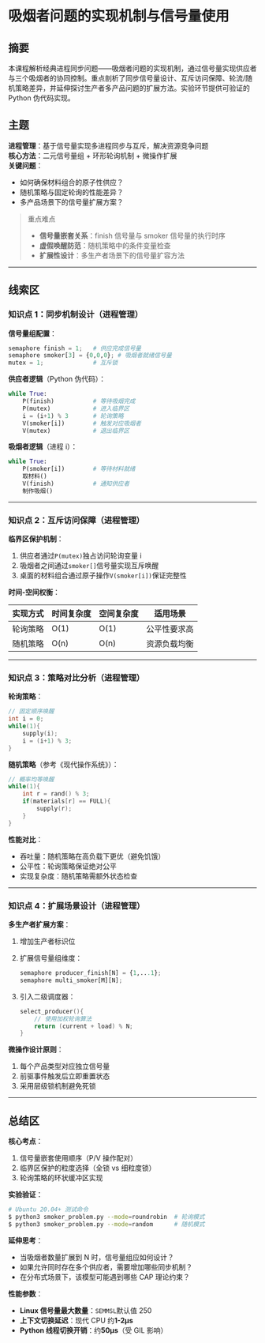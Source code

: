 # 吸烟者问题的实现机制与信号量使用

## 摘要

本课程解析经典进程同步问题——吸烟者问题的实现机制，通过信号量实现供应者与三个吸烟者的协同控制。重点剖析了同步信号量设计、互斥访问保障、轮流/随机策略差异，并延伸探讨生产者多产品问题的扩展方法。实验环节提供可验证的 Python 伪代码实现。

## 主题

**进程管理**：基于信号量实现多进程同步与互斥，解决资源竞争问题  
**核心方法**：二元信号量组 + 环形轮询机制 + 微操作扩展  
**关键问题**：

- 如何确保材料组合的原子性供应？
- 随机策略与固定轮询的性能差异？
- 多产品场景下的信号量扩展方案？

> 重点难点
>
> - **信号量嵌套关系**：finish 信号量与 smoker 信号量的执行时序
> - **虚假唤醒防范**：随机策略中的条件变量检查
> - **扩展性设计**：多生产者场景下的信号量扩容方法

---

## 线索区

### 知识点 1：同步机制设计（进程管理）

**信号量组配置**：

```python
semaphore finish = 1;   # 供应完成信号量
semaphore smoker[3] = {0,0,0}; # 吸烟者就绪信号量
mutex = 1;              # 互斥锁
```

**供应者逻辑**（Python 伪代码）：

```python
while True:
    P(finish)           # 等待吸烟完成
    P(mutex)            # 进入临界区
    i = (i+1) % 3       # 轮询策略
    V(smoker[i])        # 触发对应吸烟者
    V(mutex)            # 退出临界区
```

**吸烟者逻辑**（进程 i）：

```python
while True:
    P(smoker[i])        # 等待材料就绪
    取材料()
    V(finish)           # 通知供应者
    制作吸烟()
```

---

### 知识点 2：互斥访问保障（进程管理）

**临界区保护机制**：

1. 供应者通过`P(mutex)`独占访问轮询变量 i
2. 吸烟者之间通过`smoker[]`信号量实现互斥唤醒
3. 桌面的材料组合通过原子操作`V(smoker[i])`保证完整性

**时间-空间权衡**：

| 实现方式 | 时间复杂度 | 空间复杂度 | 适用场景 |
|----------------|------------|------------|----------------|
| 轮询策略 | O(1) | O(1) | 公平性要求高 |
| 随机策略 | O(n) | O(n) | 资源负载均衡 |

---

### 知识点 3：策略对比分析（进程管理）

**轮询策略**：

```c
// 固定顺序唤醒
int i = 0;
while(1){
    supply(i);
    i = (i+1) % 3;
}
```

**随机策略**（参考《现代操作系统》）：

```c
// 概率均等唤醒
while(1){
    int r = rand() % 3;
    if(materials[r] == FULL){
        supply(r);
    }
}
```

**性能对比**：

- 吞吐量：随机策略在高负载下更优（避免饥饿）
- 公平性：轮询策略保证绝对公平
- 实现复杂度：随机策略需额外状态检查

---

### 知识点 4：扩展场景设计（进程管理）

**多生产者扩展方案**：

1. 增加生产者标识位
2. 扩展信号量组维度：

   ```python
   semaphore producer_finish[N] = {1,...1};
   semaphore multi_smoker[M][N];
   ```

3. 引入二级调度器：

   ```c
   select_producer(){
       // 使用加权轮询算法
       return (current + load) % N;
   }
   ```

**微操作设计原则**：

1. 每个产品类型对应独立信号量
2. 前驱事件触发后立即重置状态
3. 采用层级锁机制避免死锁

---

## 总结区

**核心考点**：

1. 信号量嵌套使用顺序（P/V 操作配对）
2. 临界区保护的粒度选择（全锁 vs 细粒度锁）
3. 轮询策略的环状缓冲区实现

**实验验证**：

```bash
# Ubuntu 20.04+ 测试命令
$ python3 smoker_problem.py --mode=roundrobin  # 轮询模式
$ python3 smoker_problem.py --mode=random      # 随机模式
```

**延伸思考**：

- 当吸烟者数量扩展到 N 时，信号量组应如何设计？
- 如果允许同时存在多个供应者，需要增加哪些同步机制？
- 在分布式场景下，该模型可能遇到哪些 CAP 理论约束？

**性能参数**：

- **Linux 信号量最大数量**：`SEMMSL`默认值 250
- **上下文切换延迟**：现代 CPU 约**1-2μs**
- **Python 线程切换开销**：约**50μs**（受 GIL 影响）
